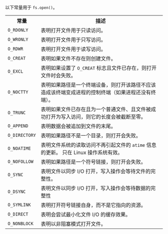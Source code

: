 
以下常量用于 `fs.open()`。

<table>
  <tr>
    <th>常量</th>
    <th>描述</th>
  </tr>
  <tr>
    <td><code>O_RDONLY</code></td>
    <td>表明打开文件用于只读访问。</td>
  </tr>
  <tr>
    <td><code>O_WRONLY</code></td>
    <td>表明打开文件用于只写访问。</td>
  </tr>
  <tr>
    <td><code>O_RDWR</code></td>
    <td>表明打开文件用于读写访问。</td>
  </tr>
  <tr>
    <td><code>O_CREAT</code></td>
    <td>表明如果文件不存在则创建文件。</td>
  </tr>
  <tr>
    <td><code>O_EXCL</code></td>
    <td>表明如果设置了 <code>O_CREAT</code> 标志且文件已存在，则打开文件时会失败。</td>
  </tr>
  <tr>
    <td><code>O_NOCTTY</code></td>
    <td>表明如果路径是一个终端设备，则打开该路径不应该造成该终端变成进程的控制终端（如果进程还没有终端）。</td>
  </tr>
  <tr>
    <td><code>O_TRUNC</code></td>
    <td>表明如果文件已存在且为一个普通文件、且文件被成功打开为写入访问，则它的长度会被截断至零。</td>
  </tr>
  <tr>
    <td><code>O_APPEND</code></td>
    <td>表明数据会被追加到文件的末尾。</td>
  </tr>
  <tr>
    <td><code>O_DIRECTORY</code></td>
    <td>表明如果路径不是一个目录，则打开会失败。</td>
  </tr>
  <tr>
  <td><code>O_NOATIME</code></td>
    <td>表明文件系统的读取访问不再引起文件的 <code>atime</code> 信息的更新。
    只在 Linux 操作系统有效。</td>
  </tr>
  <tr>
    <td><code>O_NOFOLLOW</code></td>
    <td>表明如果路径是一个符号链接，则打开会失败。</td>
  </tr>
  <tr>
    <td><code>O_SYNC</code></td>
    <td>表明文件以同步 I/O 打开，写入操作会等待文件的完整性。</td>
  </tr>
  <tr>
    <td><code>O_DSYNC</code></td>
    <td>表明文件以同步 I/O 打开，写入操作会等待数据的完整性</td>
  </tr>
  <tr>
    <td><code>O_SYMLINK</code></td>
    <td>表明打开符号链接自身，而不是它指向的资源。</td>
  </tr>
  <tr>
    <td><code>O_DIRECT</code></td>
    <td>表明会尝试最小化文件 I/O 的缓存效果。</td>
  </tr>
  <tr>
    <td><code>O_NONBLOCK</code></td>
    <td>表明以非阻塞模式打开文件。</td>
  </tr>
</table>

